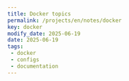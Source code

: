 ```yaml
---
title: Docker topics
permalink: /projects/en/notes/docker
key: docker
modify_date: 2025-06-19
date: 2025-06-19  
tags:
 - docker
 - configs
 - documentation
---
```


